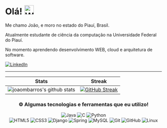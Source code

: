 # Olá! <img src="https://user-images.githubusercontent.com/1534150/172605845-b63b82dc-cbff-46f1-b4b0-41c7db605ce8.gif" width="30" alt="Waving hand animation">

Me chamo João, e moro no estado do Piauí, Brasil.

Atualmente estudante de ciência da computação na Universidade Federal do Piauí.

No momento aprendendo desenvolvimento WEB, cloud e arquitetura de software.

<a href="https://www.linkedin.com/in/joão-pedro-monteiro-303a01212/">![LinkedIn](https://img.shields.io/badge/linkedin-%230077B5.svg?style=for-the-badge&logo=linkedin&logoColor=white)</a>

---

 Stats             |   Streak 
:-------------------------:|:-------------------------:
![joaombarros's github stats](https://github-readme-stats.vercel.app/api?username=joaombarros&show_icons=true&count_private=true&hide_border=true&title_color=70a5fd&icon_color=bf91f3&text_color=38bdae&bg_color=ffffff00) |  [![GitHub Streak](http://github-readme-streak-stats.herokuapp.com?user=joaombarros&theme=tokyonight_duo&hide_border=true&background=ffffff00)](https://git.io/streak-stats)
<div align="center">
 
###  ⚙️ Algumas tecnologias e ferramentas que eu utilizo!
![Java](https://img.shields.io/badge/java-%23ED8B00.svg?style=for-the-badge&logo=java&logoColor=white)
![C](https://img.shields.io/badge/c-%2300599C.svg?style=for-the-badge&logo=c&logoColor=white)
![Python](https://img.shields.io/badge/python-3670A0?style=for-the-badge&logo=python&logoColor=ffdd54)  
![HTML5](https://img.shields.io/badge/html5-%23E34F26.svg?style=for-the-badge&logo=html5&logoColor=white)
![CSS3](https://img.shields.io/badge/css3-%231572B6.svg?style=for-the-badge&logo=css3&logoColor=white)
![Django](https://img.shields.io/badge/django-%23092E20.svg?style=for-the-badge&logo=django&logoColor=white)
![Spring](https://img.shields.io/badge/spring-%236DB33F.svg?style=for-the-badge&logo=spring&logoColor=white)
![MySQL](https://img.shields.io/badge/mysql-%2300f.svg?style=for-the-badge&logo=mysql&logoColor=white)
![Git](https://img.shields.io/badge/git-%23F05033.svg?style=for-the-badge&logo=git&logoColor=white)
![GitHub](https://img.shields.io/badge/github-%23121011.svg?style=for-the-badge&logo=github&logoColor=white)
![Linux](https://img.shields.io/badge/Linux-FCC624?style=for-the-badge&logo=linux&logoColor=black)
</div>

